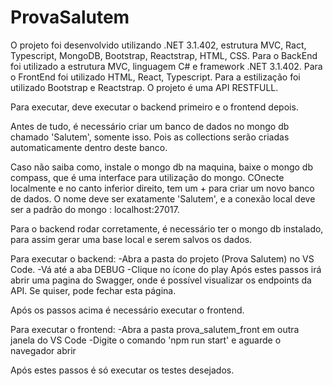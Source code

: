 # ProvaSalutem
O projeto foi desenvolvido utilizando .NET 3.1.402, estrutura MVC, Ract, Typescript, MongoDB, Bootstrap, Reactstrap, HTML, CSS. 
Para o BackEnd foi utilizado a estrutura MVC, linguagem C# e framework .NET 3.1.402.
Para o FrontEnd foi utilizado HTML, React, Typescript. Para a estilização foi utilizado Bootstrap e Reactstrap.
O projeto é uma API RESTFULL.

Para executar, deve executar o backend primeiro e o frontend depois.

Antes de tudo, é necessário criar um banco de dados no mongo db chamado 'Salutem', somente isso. Pois as collections serão criadas automaticamente dentro deste banco.

Caso não saiba como, instale o mongo db na maquina, baixe o mongo db compass, que é uma interface para utilização do mongo. COnecte localmente e no canto inferior direito, 
tem um + para criar um novo banco de dados. O nome deve ser exatamente 'Salutem', e a conexão local deve ser a padrão do mongo : localhost:27017.

Para o backend rodar corretamente, é necessário ter o mongo db instalado, para assim gerar uma base local e serem salvos os dados.

Para executar o backend:
    -Abra a pasta do projeto (Prova Salutem) no VS Code.
    -Vá até a aba DEBUG
    -Clique no ícone do play
 Após estes passos irá abrir uma pagina do Swagger, onde é possível visualizar os endpoints da API. Se quiser, pode fechar esta página.

 Após os passos acima é necessário executar o frontend.

 Para executar o frontend:
    -Abra a pasta prova_salutem_front em outra janela do VS Code
    -Digite o comando 'npm run start' e aguarde o navegador abrir

Após estes passos é só executar os testes desejados.
